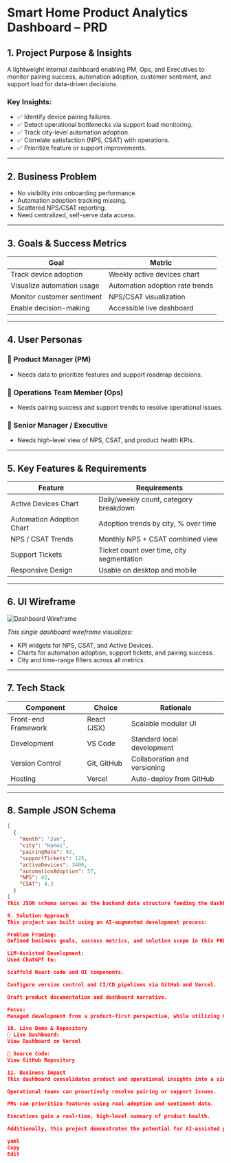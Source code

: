 # Smart Home Product Analytics Dashboard – PRD

## 1. Project Purpose & Insights

A lightweight internal dashboard enabling PM, Ops, and Executives to monitor pairing success, automation adoption, customer sentiment, and support load for data-driven decisions.

### Key Insights:
- ✅ Identify device pairing failures.
- ✅ Detect operational bottlenecks via support load monitoring.
- ✅ Track city-level automation adoption.
- ✅ Correlate satisfaction (NPS, CSAT) with operations.
- ✅ Prioritize feature or support improvements.

---

## 2. Business Problem

- No visibility into onboarding performance.
- Automation adoption tracking missing.
- Scattered NPS/CSAT reporting.
- Need centralized, self-serve data access.

---

## 3. Goals & Success Metrics

| Goal                               | Metric                               |
| ---------------------------------- | ------------------------------------ |
| Track device adoption              | Weekly active devices chart          |
| Visualize automation usage         | Automation adoption rate trends      |
| Monitor customer sentiment         | NPS/CSAT visualization               |
| Enable decision-making             | Accessible live dashboard            |

---

## 4. User Personas

### 👤 Product Manager (PM)
- Needs data to prioritize features and support roadmap decisions.

### 👤 Operations Team Member (Ops)
- Needs pairing success and support trends to resolve operational issues.

### 👤 Senior Manager / Executive
- Needs high-level view of NPS, CSAT, and product health KPIs.

---

## 5. Key Features & Requirements

| Feature                   | Requirements                                           |
| ------------------------- | ------------------------------------------------------ |
| Active Devices Chart      | Daily/weekly count, category breakdown                 |
| Automation Adoption Chart | Adoption trends by city, % over time                   |
| NPS / CSAT Trends         | Monthly NPS + CSAT combined view                       |
| Support Tickets           | Ticket count over time, city segmentation              |
| Responsive Design         | Usable on desktop and mobile                           |

---

## 6. UI Wireframe

![Dashboard Wireframe](images/dashboard_overview.png)

_This single dashboard wireframe visualizes:_
- KPI widgets for NPS, CSAT, and Active Devices.
- Charts for automation adoption, support tickets, and pairing success.
- City and time-range filters across all metrics.

---

## 7. Tech Stack

| Component           | Choice      | Rationale                      |
| ------------------- | ----------- | ------------------------------- |
| Front-end Framework | React (JSX) | Scalable modular UI            |
| Development         | VS Code     | Standard local development     |
| Version Control     | Git, GitHub | Collaboration and versioning   |
| Hosting             | Vercel      | Auto-deploy from GitHub        |

---

## 8. Sample JSON Schema

```json
[
  {
    "month": "Jan",
    "city": "Hanoi",
    "pairingRate": 92,
    "supportTickets": 125,
    "activeDevices": 3400,
    "automationAdoption": 57,
    "NPS": 42,
    "CSAT": 4.3
  }
]
This JSON schema serves as the backend data structure feeding the dashboard charts.

9. Solution Approach
This project was built using an AI-augmented development process:

Problem Framing:
Defined business goals, success metrics, and solution scope in this PRD.

LLM-Assisted Development:
Used ChatGPT to:

Scaffold React code and UI components.

Configure version control and CI/CD pipelines via GitHub and Vercel.

Draft product documentation and dashboard narrative.

Focus:
Managed development from a product-first perspective, while utilizing LLM tools to execute technical steps without direct coding.

10. Live Demo & Repository
🔗 Live Dashboard:
View Dashboard on Vercel

🔗 Source Code:
View GitHub Repository

11. Business Impact
This dashboard consolidates product and operational insights into a single, accessible view—eliminating the need for manual reports and enabling faster, data-driven decisions. Benefits include:

Operational teams can proactively resolve pairing or support issues.

PMs can prioritize features using real adoption and sentiment data.

Executives gain a real-time, high-level summary of product health.

Additionally, this project demonstrates the potential for AI-assisted product development by enabling non-technical professionals to deliver functional outcomes efficiently.

yaml
Copy
Edit


